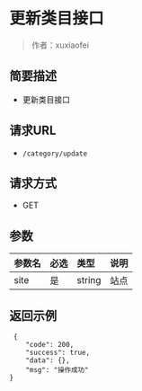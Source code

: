 # 更新类目接口

> 作者：xuxiaofei

## 简要描述

- 更新类目接口

## 请求URL
- ` /category/update `
  
## 请求方式
- GET 

## 参数

|参数名|必选|类型|说明|
|:----    |:---|:----- |-----   |
|site |是  |string |站点   |


## 返回示例 

``` 
 {
    "code": 200,
    "success": true,
    "data": {},
    "msg": "操作成功"
}
```